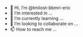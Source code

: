 - 👋 Hi, I’m @tmilost-bbmri-eric
- 👀 I’m interested in ...
- 🌱 I’m currently learning ...
- 💞️ I’m looking to collaborate on ...
- 📫 How to reach me ...



<!---
tmilost-bbmri-eric/tmilost-bbmri-eric is a ✨ special ✨ repository because its `README.md` (this file) appears on your GitHub profile.
You can click the Preview link to take a look at your changes.
--->
